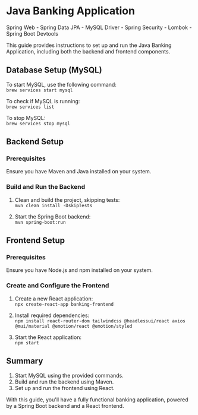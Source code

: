 # Java Banking Application

Spring Web - Spring Data JPA - MySQL Driver - Spring Security - Lombok - Spring Boot Devtools

This guide provides instructions to set up and run the Java Banking Application, including both the backend and frontend components.

## Database Setup (MySQL)

To start MySQL, use the following command:  
`brew services start mysql`

To check if MySQL is running:  
`brew services list`

To stop MySQL:  
`brew services stop mysql`

## Backend Setup

### Prerequisites
Ensure you have Maven and Java installed on your system.

### Build and Run the Backend
1. Clean and build the project, skipping tests:  
   `mvn clean install -DskipTests`
   
2. Start the Spring Boot backend:  
   `mvn spring-boot:run`

## Frontend Setup

### Prerequisites
Ensure you have Node.js and npm installed on your system.

### Create and Configure the Frontend
1. Create a new React application:  
   `npx create-react-app banking-frontend`
   
2. Install required dependencies:  
   `npm install react-router-dom tailwindcss @headlessui/react axios @mui/material @emotion/react @emotion/styled`
   
3. Start the React application:  
   `npm start`

## Summary

1. Start MySQL using the provided commands.  
2. Build and run the backend using Maven.  
3. Set up and run the frontend using React.

With this guide, you'll have a fully functional banking application, powered by a Spring Boot backend and a React frontend.

